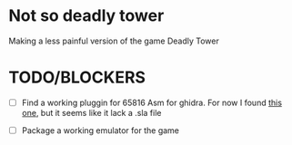 # Not so deadly tower

Making a less painful version of the game Deadly Tower

# TODO/BLOCKERS

- [ ] Find a working pluggin for 65816 Asm for ghidra.
For now I found [this one](https://github.com/achan1989/ghidra-65816/tree/master), but it seems like it lack a .sla file

- [ ] Package a working emulator for the game
